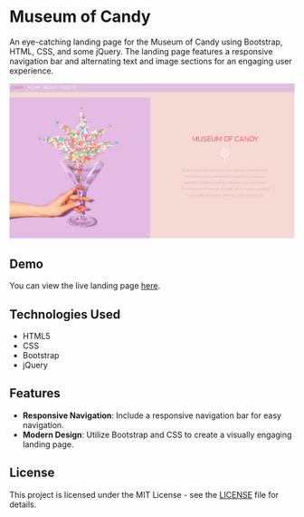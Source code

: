 # Museum of Candy

An eye-catching landing page for the Museum of Candy using Bootstrap, HTML, CSS, and some jQuery. The landing page features a responsive navigation bar and alternating text and image sections for an engaging user experience.

![Museum of Candy Preview](https://github.com/somayehva/Museum-of-Candy/blob/main/Museum%20of%20Candy.png)

## Demo

You can view the live landing page [here](http://somayeh.me/museum-of-candy/).

## Technologies Used

- HTML5
- CSS
- Bootstrap
- jQuery

## Features

- **Responsive Navigation**: Include a responsive navigation bar for easy navigation.
- **Modern Design**: Utilize Bootstrap and CSS to create a visually engaging landing page.

## License

This project is licensed under the MIT License - see the [LICENSE](LICENSE) file for details.
